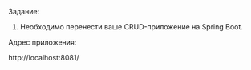 Задание:
1. Необходимо перенести ваше CRUD-приложение на Spring Boot. 

Адрес приложения:

http://localhost:8081/